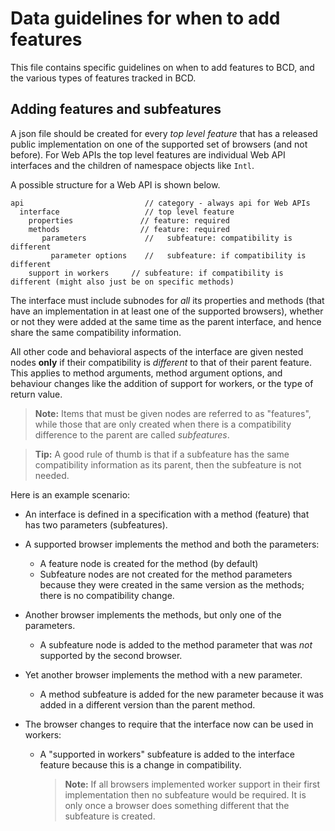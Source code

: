 # Data guidelines for when to add features

This file contains specific guidelines on when to add features to BCD, and the various types of features tracked in BCD.

## Adding features and subfeatures

A json file should be created for every _top level feature_ that has a released public implementation on one of the supported set of browsers (and not before).
For Web APIs the top level features are individual Web API interfaces and the children of namespace objects like `Intl`.

A possible structure for a Web API is shown below.

```
api                           // category - always api for Web APIs
  interface                   // top level feature
    properties               // feature: required
    methods                  // feature: required
       parameters             //   subfeature: compatibility is different
         parameter options    //   subfeature: if compatibility is different
    support in workers     // subfeature: if compatibility is different (might also just be on specific methods)
```

The interface must include subnodes for _all_ its properties and methods (that have an implementation in at least one of the supported browsers), whether or not they were added at the same time as the parent interface, and hence share the same compatibility information.

All other code and behavioral aspects of the interface are given nested nodes **only** if their compatibility is _different_ to that of their parent feature.
This applies to method arguments, method argument options, and behaviour changes like the addition of support for workers, or the type of return value.

> **Note:** Items that must be given nodes are referred to as "features", while those that are only created when there is a compatibility difference to the parent are called _subfeatures_.

> **Tip:** A good rule of thumb is that if a subfeature has the same compatibility information as its parent, then the subfeature is not needed.

Here is an example scenario:

- An interface is defined in a specification with a method (feature) that has two parameters (subfeatures).
- A supported browser implements the method and both the parameters:
  - A feature node is created for the method (by default)
  - Subfeature nodes are not created for the method parameters because they were created in the same version as the methods; there is no compatibility change.
- Another browser implements the methods, but only one of the parameters.
  - A subfeature node is added to the method parameter that was _not_ supported by the second browser.
- Yet another browser implements the method with a new parameter.
  - A method subfeature is added for the new parameter because it was added in a different version than the parent method.
- The browser changes to require that the interface now can be used in workers:

  - A "supported in workers" subfeature is added to the interface feature because this is a change in compatibility.

    > **Note:** If all browsers implemented worker support in their first implementation then no subfeature would be required.
    > It is only once a browser does something different that the subfeature is created.
